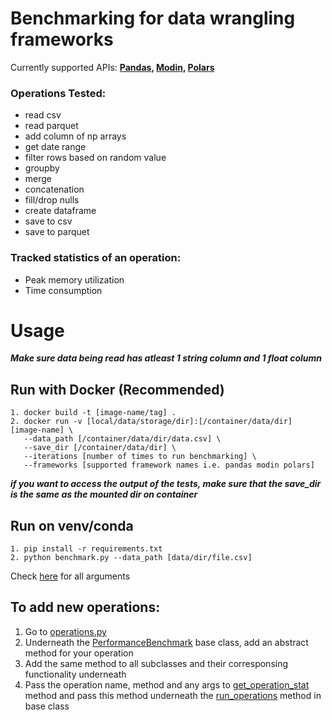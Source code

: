 # Benchmarking for data wrangling frameworks
Currently supported APIs: **[Pandas](https://pandasguide.readthedocs.io/en/latest/), [Modin](https://modin.readthedocs.io/en/stable/), [Polars](https://pola-rs.github.io/polars-book/user-guide/)**

### Operations Tested:
- read csv
- read parquet
- add column of np arrays
- get date range
- filter rows based on random value
- groupby
- merge
- concatenation
- fill/drop nulls
- create dataframe
- save to csv
- save to parquet

### Tracked statistics of an operation:
- Peak memory utilization 
- Time consumption

# Usage
***Make sure data being read has atleast 1 string column and 1 float column***

## Run with Docker (Recommended)
```
1. docker build -t [image-name/tag] .
2. docker run -v [local/data/storage/dir]:[/container/data/dir] [image-name] \
   --data_path [/container/data/dir/data.csv] \
   --save_dir [/container/data/dir] \
   --iterations [number of times to run benchmarking] \
   --frameworks [supported framework names i.e. pandas modin polars]
```
***if you want to access the output of the tests, make sure that the save_dir is the same as the mounted dir on container***

## Run on venv/conda
```
1. pip install -r requirements.txt
2. python benchmark.py --data_path [data/dir/file.csv]
```

Check [here](https://github.com/muneeb-ds/data_benchmark/blob/460692d675a4da092d0ac722c2e3aa59119df44b/utils.py#L12-L23) for all arguments

## To add new operations:
1. Go to [operations.py](https://github.com/muneeb-ds/data_benchmark/blob/main/operations.py)
2. Underneath the [PerformanceBenchmark](https://github.com/muneeb-ds/data_benchmark/blob/a22f3af8e75f45d13c626856e943e56ce443d673/operations.py#L14) base class, add an abstract method for your operation
3. Add the same method to all subclasses and their corresponsing functionality underneath
4. Pass the operation name, method and any args to [get_operation_stat](https://github.com/muneeb-ds/data_benchmark/blob/a22f3af8e75f45d13c626856e943e56ce443d673/operations.py#L28) method and pass this method underneath the [run_operations](https://github.com/muneeb-ds/data_benchmark/blob/a22f3af8e75f45d13c626856e943e56ce443d673/operations.py#L104) method in base class
